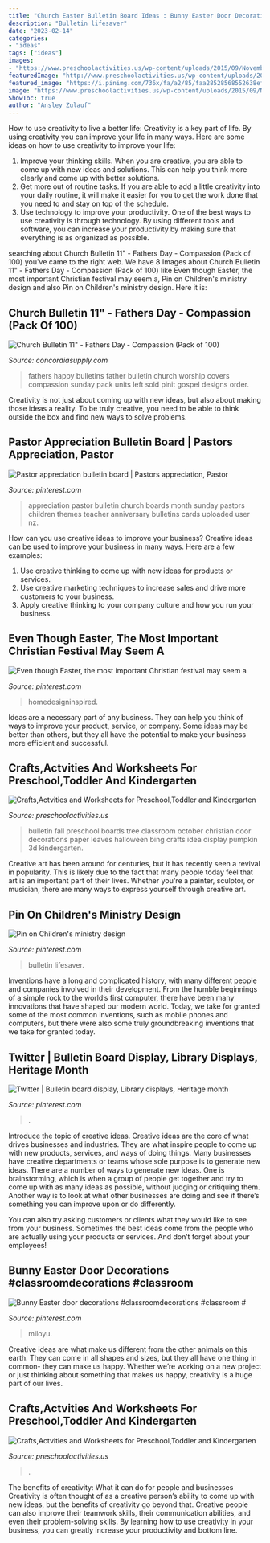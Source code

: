 ```yaml
---
title: "Church Easter Bulletin Board Ideas : Bunny Easter Door Decorations #classroomdecorations #classroom #"
description: "Bulletin lifesaver"
date: "2023-02-14"
categories:
- "ideas"
tags: ["ideas"]
images:
- "https://www.preschoolactivities.us/wp-content/uploads/2015/09/November-bulletin-board.jpg"
featuredImage: "http://www.preschoolactivities.us/wp-content/uploads/2015/08/fall-tree-bulletin-board-5.jpg"
featured_image: "https://i.pinimg.com/736x/fa/a2/85/faa28528568552638ef3ed190d471231.jpg"
image: "https://www.preschoolactivities.us/wp-content/uploads/2015/09/November-bulletin-board.jpg"
ShowToc: true
author: "Ansley Zulauf"
---
```



How to use creativity to live a better life:
Creativity is a key part of life. By using creativity you can improve your life in many ways. Here are some ideas on how to use creativity to improve your life: 
1. Improve your thinking skills. When you are creative, you are able to come up with new ideas and solutions. This can help you think more clearly and come up with better solutions. 
2. Get more out of routine tasks. If you are able to add a little creativity into your daily routine, it will make it easier for you to get the work done that you need to and stay on top of the schedule. 
3. Use technology to improve your productivity. One of the best ways to use creativity is through technology. By using different tools and software, you can increase your productivity by making sure that everything is as organized as possible. 

	

		
searching about Church Bulletin 11&quot; - Fathers Day - Compassion (Pack of 100) you've came to the right web. We have 8 Images about Church Bulletin 11&quot; - Fathers Day - Compassion (Pack of 100) like Even though Easter, the most important Christian festival may seem a, Pin on Children&#039;s ministry design and also Pin on Children&#039;s ministry design. Here it is:
		
    
## Church Bulletin 11&quot; - Fathers Day - Compassion (Pack Of 100)

<img loading=lazy src="https://www.concordiasupply.com/sca/U4071-media-01.jpg?resizeid=3&amp;resizeh=600&amp;resizew=600" onerror="this.onerror=null;this.src='https://tse2.mm.bing.net/th?id=OIP.ppKsxAXTJ9z9RG0cQW2_DgAAAA&amp;pid=15.1';" alt="Church Bulletin 11&quot; - Fathers Day - Compassion (Pack of 100)">

_Source: concordiasupply.com_

>fathers happy bulletins father bulletin church worship covers compassion sunday pack units left sold pinit gospel designs order. 

	

Creativity is not just about coming up with new ideas, but also about making those ideas a reality. To be truly creative, you need to be able to think outside the box and find new ways to solve problems.

    
## Pastor Appreciation Bulletin Board | Pastors Appreciation, Pastor

<img loading=lazy src="https://i.pinimg.com/736x/8d/ed/a4/8deda4f0f9a1d4ad8536e32134b0eb3a--pastor-appreciation-ideas-teacher-appreciation.jpg" onerror="this.onerror=null;this.src='https://tse1.mm.bing.net/th?id=OIP.imwo06oI3YEe2uK8TGzOywHaFj&amp;pid=15.1';" alt="Pastor appreciation bulletin board | Pastors appreciation, Pastor">

_Source: pinterest.com_

>appreciation pastor bulletin church boards month sunday pastors children themes teacher anniversary bulletins cards uploaded user nz. 

	

How can you use creative ideas to improve your business?
Creative ideas can be used to improve your business in many ways. Here are a few examples:
1. Use creative thinking to come up with new ideas for products or services.
2. Use creative marketing techniques to increase sales and drive more customers to your business.
3. Apply creative thinking to your company culture and how you run your business.

    
## Even Though Easter, The Most Important Christian Festival May Seem A

<img loading=lazy src="https://i.pinimg.com/736x/fa/a2/85/faa28528568552638ef3ed190d471231.jpg" onerror="this.onerror=null;this.src='https://tse2.mm.bing.net/th?id=OIP.drD6RPfiaxAwsUwspLVq-wHaPz&amp;pid=15.1';" alt="Even though Easter, the most important Christian festival may seem a">

_Source: pinterest.com_

>homedesigninspired. 

	

Ideas are a necessary part of any business. They can help you think of ways to improve your product, service, or company. Some ideas may be better than others, but they all have the potential to make your business more efficient and successful.

    
## Crafts,Actvities And Worksheets For Preschool,Toddler And Kindergarten

<img loading=lazy src="http://www.preschoolactivities.us/wp-content/uploads/2015/08/fall-tree-bulletin-board-5.jpg" onerror="this.onerror=null;this.src='https://tse2.mm.bing.net/th?id=OIP.dlDnVEIvd0t81M_tK9QfeAHaJ4&amp;pid=15.1';" alt="Crafts,Actvities and Worksheets for Preschool,Toddler and Kindergarten">

_Source: preschoolactivities.us_

>bulletin fall preschool boards tree classroom october christian door decorations paper leaves halloween bing crafts idea display pumpkin 3d kindergarten. 

	

Creative art has been around for centuries, but it has recently seen a revival in popularity. This is likely due to the fact that many people today feel that art is an important part of their lives. Whether you're a painter, sculptor, or musician, there are many ways to express yourself through creative art.

    
## Pin On Children&#039;s Ministry Design

<img loading=lazy src="https://i.pinimg.com/736x/a1/44/f8/a144f8f5156414477752f691344895ee--jesus-is-bulletin-boards.jpg" onerror="this.onerror=null;this.src='https://tse2.mm.bing.net/th?id=OIP.qMVxa9T7ATqbZSLL9f-H_wHaFj&amp;pid=15.1';" alt="Pin on Children&#039;s ministry design">

_Source: pinterest.com_

>bulletin lifesaver. 

	

Inventions have a long and complicated history, with many different people and companies involved in their development. From the humble beginnings of a simple rock to the world’s first computer, there have been many innovations that have shaped our modern world. Today, we take for granted some of the most common inventions, such as mobile phones and computers, but there were also some truly groundbreaking inventions that we take for granted today.

    
## Twitter | Bulletin Board Display, Library Displays, Heritage Month

<img loading=lazy src="https://i.pinimg.com/736x/b8/c2/cf/b8c2cfe4ac40b8f0ba91cc70eb7d50e2.jpg" onerror="this.onerror=null;this.src='https://tse3.mm.bing.net/th?id=OIP.c0GFx8L8n0Bs2nUHraEYDQHaEK&amp;pid=15.1';" alt="Twitter | Bulletin board display, Library displays, Heritage month">

_Source: pinterest.com_

>. 

	

Introduce the topic of creative ideas.
Creative ideas are the core of what drives businesses and industries. They are what inspire people to come up with new products, services, and ways of doing things. Many businesses have creative departments or teams whose sole purpose is to generate new ideas.
There are a number of ways to generate new ideas. One is brainstorming, which is when a group of people get together and try to come up with as many ideas as possible, without judging or critiquing them. Another way is to look at what other businesses are doing and see if there’s something you can improve upon or do differently.

You can also try asking customers or clients what they would like to see from your business. Sometimes the best ideas come from the people who are actually using your products or services. And don’t forget about your employees!

    
## Bunny Easter Door Decorations #classroomdecorations #classroom #

<img loading=lazy src="https://i.pinimg.com/736x/9a/2e/ab/9a2eab066d25ce0e8ae8d64bd3857d56.jpg" onerror="this.onerror=null;this.src='https://tse3.mm.bing.net/th?id=OIP.jAk_y8u4kVYo1bh4wru_QwHaJ4&amp;pid=15.1';" alt="Bunny Easter door decorations #classroomdecorations #classroom #">

_Source: pinterest.com_

>miloyu. 

	

Creative ideas are what make us different from the other animals on this earth. They can come in all shapes and sizes, but they all have one thing in common- they can make us happy. Whether we’re working on a new project or just thinking about something that makes us happy, creativity is a huge part of our lives.

    
## Crafts,Actvities And Worksheets For Preschool,Toddler And Kindergarten

<img loading=lazy src="https://www.preschoolactivities.us/wp-content/uploads/2015/09/November-bulletin-board.jpg" onerror="this.onerror=null;this.src='https://tse3.mm.bing.net/th?id=OIP.urZrOTDOUyosQvGjfPjtDgHaJ4&amp;pid=15.1';" alt="Crafts,Actvities and Worksheets for Preschool,Toddler and Kindergarten">

_Source: preschoolactivities.us_

>. 

	

The benefits of creativity: What it can do for people and businesses
Creativity is often thought of as a creative person’s ability to come up with new ideas, but the benefits of creativity go beyond that. Creative people can also improve their teamwork skills, their communication abilities, and even their problem-solving skills. By learning how to use creativity in your business, you can greatly increase your productivity and bottom line.


